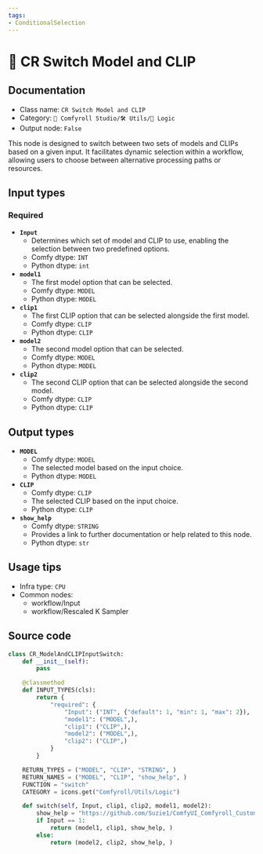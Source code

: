 ```yaml
---
tags:
- ConditionalSelection
---
```


# 🔀 CR Switch Model and CLIP
## Documentation
- Class name: `CR Switch Model and CLIP`
- Category: `🧩 Comfyroll Studio/🛠️ Utils/🔀 Logic`
- Output node: `False`

This node is designed to switch between two sets of models and CLIPs based on a given input. It facilitates dynamic selection within a workflow, allowing users to choose between alternative processing paths or resources.
## Input types
### Required
- **`Input`**
    - Determines which set of model and CLIP to use, enabling the selection between two predefined options.
    - Comfy dtype: `INT`
    - Python dtype: `int`
- **`model1`**
    - The first model option that can be selected.
    - Comfy dtype: `MODEL`
    - Python dtype: `MODEL`
- **`clip1`**
    - The first CLIP option that can be selected alongside the first model.
    - Comfy dtype: `CLIP`
    - Python dtype: `CLIP`
- **`model2`**
    - The second model option that can be selected.
    - Comfy dtype: `MODEL`
    - Python dtype: `MODEL`
- **`clip2`**
    - The second CLIP option that can be selected alongside the second model.
    - Comfy dtype: `CLIP`
    - Python dtype: `CLIP`
## Output types
- **`MODEL`**
    - Comfy dtype: `MODEL`
    - The selected model based on the input choice.
    - Python dtype: `MODEL`
- **`CLIP`**
    - Comfy dtype: `CLIP`
    - The selected CLIP based on the input choice.
    - Python dtype: `CLIP`
- **`show_help`**
    - Comfy dtype: `STRING`
    - Provides a link to further documentation or help related to this node.
    - Python dtype: `str`
## Usage tips
- Infra type: `CPU`
- Common nodes:
    - workflow/Input
    - workflow/Rescaled K Sampler



## Source code
```python
class CR_ModelAndCLIPInputSwitch:
    def __init__(self):
        pass

    @classmethod
    def INPUT_TYPES(cls):
        return {
            "required": {
                "Input": ("INT", {"default": 1, "min": 1, "max": 2}),
                "model1": ("MODEL",),
                "clip1": ("CLIP",),                
                "model2": ("MODEL",),               
                "clip2": ("CLIP",)
            }
        }

    RETURN_TYPES = ("MODEL", "CLIP", "STRING", )
    RETURN_NAMES = ("MODEL", "CLIP", "show_help", )
    FUNCTION = "switch"
    CATEGORY = icons.get("Comfyroll/Utils/Logic")

    def switch(self, Input, clip1, clip2, model1, model2):
        show_help = "https://github.com/Suzie1/ComfyUI_Comfyroll_CustomNodes/wiki/Logic-Nodes#cr-switch-model-and-clip"
        if Input == 1:
            return (model1, clip1, show_help, )
        else:
            return (model2, clip2, show_help, )

```
